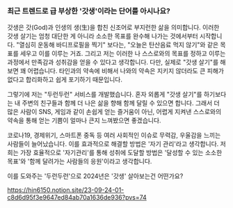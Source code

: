 ### 최근 트렌드로 급 부상한 '갓생'이라는 단어를 아시나요?

갓생은 갓(God)과 인생의 생(生)을 합친 신조어로 부지런한 삶을 의미합니다.
이러한 갓생 살기는 엄청 대단한 게 아니라 소소한 목표를 완수해 나가는 것에서부터 시작합니다. "열심히 운동해 바디프로필을 찍기" 보다는, "오늘은 탄산음료 먹지 않기"와 같은 목표를 세우고 이를 이루는 거죠.
그리고 저는 이러한 나 스스로와의 목표를 정하고 이루는 과정에서 만족감과 성취감을 얻을 수 있다고 생각합니다.
다만, 실제로 "갓생 살기"를 해보면 꽤 어렵습니다. 타인과의 약속에 비해서 나와의 약속은 지키지 않더라도 큰 피해가 없다고 합리화하고 쉽게 포기하기 때문입니다.

그렇기에 저는 "두런두런" 서비스를 개발했습니다.
혼자 외롭게 "갓생 살기"를 하기보다는 내 주변의 친구들과 함께 더 나은 삶을 향해 함께 달릴 수 있으면 합니다.
그래서 더 많은 사람이 SNS, 게임과 같이 손쉽게 얻는 즐거움이 아닌, 어렵게 지켜낸 스스로와의 약속을 통해 얻는 기쁨이 얼마나 큰지 느껴봤으면 좋겠습니다.

코로나19, 경제위기, 스마트폰 중독 등 여러 사회적인 이슈로 무력감, 우울감을 느끼는 사람들이 늘어났습니다. 이를 효과적으로 해결할 방법은 '자기 관리'라고 생각합니다.
저희는 가장 효율적으로 '자기관리'를 통해 성취에 도달할 방법은 '달성할 수 있는 소소한 목표'와 '함께 달려가는 사람들의 응원'이라고 생각합니다.

이를 도와주는 '두런두런'으로 2024년은 '갓생' 살아보는건 어떤가요?

https://hin6150.notion.site/23-09-24-01-c8d6d95f3e9647ed84ab70a1636de936?pvs=74

